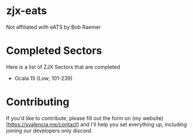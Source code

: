 # zjx-eats
Not affiliated with eATS by Bob Raemer

# Completed Sectors
Here is a list of ZJX Sectors that are completed
- Ocala 15 (Low; 101-239)

# Contributing
If you'd like to contribute, please fill out the form on (my website)[https://svalencia.me/contact] and I'll help you set everything up, including joining our developers only discord.